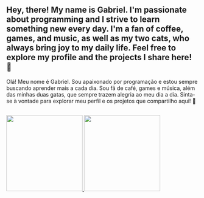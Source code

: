 ## Hey, there! My name is Gabriel. I'm passionate about programming and I strive to learn something new every day. I'm a fan of coffee, games, and music, as well as my two cats, who always bring joy to my daily life. Feel free to explore my profile and the projects I share here! 👋

Olá! Meu nome é Gabriel. Sou apaixonado por programação e estou sempre buscando aprender mais a cada dia. Sou fã de café, games e música, além das minhas duas gatas, que sempre trazem alegria ao meu dia a dia. Sinta-se à vontade para explorar meu perfil e os projetos que compartilho aqui! 👋

##

<div>
  <a href="https://github.com/anuraghazra/github-readme-stats">
  <img height=200 display=flex src="https://github-readme-stats.vercel.app/api?username=Gab-Silva&theme=tokyonight&show_icons=true"/>
</a>
<a href="https://github.com/anuraghazra/convoychat">
  <img height=200 display=flex src="https://github-readme-stats.vercel.app/api/top-langs?username=Gab-Silva&layout=compact&theme=tokyonight&langs_count=8&card_width=100"/>
</a>
</div>
